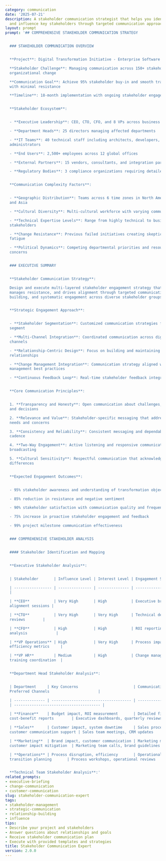 ```yaml
---
category: communication
date: '2025-07-21'
description: A stakeholder communication strategist that helps you identify, engage,
  and influence key stakeholders through targeted communication approaches.
layout: prompt
prompt: '## COMPREHENSIVE STAKEHOLDER COMMUNICATION STRATEGY


  ### STAKEHOLDER COMMUNICATION OVERVIEW


  **Project**: Digital Transformation Initiative - Enterprise Software Implementation

  **Stakeholder Challenge**: Managing communication across 150+ stakeholders in complex
  organizational change

  **Communication Goal**: Achieve 95% stakeholder buy-in and smooth transformation
  with minimal resistance

  **Timeline**: 18-month implementation with ongoing stakeholder engagement


  **Stakeholder Ecosystem**:


  - **Executive Leadership**: CEO, CTO, CFO, and 8 VPs across business units

  - **Department Heads**: 25 directors managing affected departments

  - **IT Teams**: 40 technical staff including architects, developers, and system
  administrators

  - **End Users**: 2,500+ employees across 12 global offices

  - **External Partners**: 15 vendors, consultants, and integration partners

  - **Regulatory Bodies**: 3 compliance organizations requiring detailed reporting


  **Communication Complexity Factors**:


  - **Geographic Distribution**: Teams across 6 time zones in North America, Europe,
  and Asia

  - **Cultural Diversity**: Multi-cultural workforce with varying communication preferences

  - **Technical Expertise Levels**: Range from highly technical to business-focused
  stakeholders

  - **Change Resistance**: Previous failed initiatives creating skepticism and change
  fatigue

  - **Political Dynamics**: Competing departmental priorities and resource allocation
  concerns


  ### EXECUTIVE SUMMARY


  **Stakeholder Communication Strategy**:

  Design and execute multi-layered stakeholder engagement strategy that builds trust,
  manages resistance, and drives alignment through targeted communication, relationship
  building, and systematic engagement across diverse stakeholder groups.


  **Strategic Engagement Approach**:


  - **Stakeholder Segmentation**: Customized communication strategies for each stakeholder
  segment

  - **Multi-Channel Integration**: Coordinated communication across digital and traditional
  channels

  - **Relationship-Centric Design**: Focus on building and maintaining strong stakeholder
  relationships

  - **Change Management Integration**: Communication strategy aligned with change
  management best practices

  - **Continuous Feedback Loop**: Real-time stakeholder feedback integration and response


  **Core Communication Principles**:


  1. **Transparency and Honesty**: Open communication about challenges, progress,
  and decisions

  2. **Relevance and Value**: Stakeholder-specific messaging that addresses individual
  needs and concerns

  3. **Consistency and Reliability**: Consistent messaging and dependable communication
  cadence

  4. **Two-Way Engagement**: Active listening and responsive communication, not just
  broadcasting

  5. **Cultural Sensitivity**: Respectful communication that acknowledges cultural
  differences


  **Expected Engagement Outcomes**:


  - 95% stakeholder awareness and understanding of transformation objectives

  - 85% reduction in resistance and negative sentiment

  - 90% stakeholder satisfaction with communication quality and frequency

  - 75% increase in proactive stakeholder engagement and feedback

  - 99% project milestone communication effectiveness


  ### COMPREHENSIVE STAKEHOLDER ANALYSIS


  #### Stakeholder Identification and Mapping


  **Executive Stakeholder Analysis**:


  | Stakeholder       | Influence Level | Interest Level | Engagement Strategy                               |

  | ----------------- | --------------- | -------------- | -------------------------------------------------
  |

  | **CEO**           | Very High       | High           | Executive briefings, strategic
  alignment sessions |

  | **CTO**           | Very High       | Very High      | Technical deep-dives, architecture
  reviews        |

  | **CFO**           | High            | High           | ROI reporting, budget impact
  analysis             |

  | **VP Operations** | High            | Very High      | Process impact assessment,
  efficiency metrics     |

  | **VP HR**         | Medium          | High           | Change management support,
  training coordination  |


  **Department Head Stakeholder Analysis**:


  | Department     | Key Concerns                         | Communication Needs                                      |
  Preferred Channels                      |

  | -------------- | ------------------------------------ | --------------------------------------------------------
  | --------------------------------------- |

  | **Finance**    | Budget impact, ROI measurement       | Detailed financial analysis,
  cost-benefit reports        | Executive dashboards, quarterly reviews |

  | **Sales**      | Customer impact, system downtime     | Sales process continuity,
  customer communication support | Sales team meetings, CRM updates        |

  | **Marketing**  | Brand impact, customer communication | Marketing message alignment,
  customer impact mitigation  | Marketing team calls, brand guidelines  |

  | **Operations** | Process disruption, efficiency       | Operational impact assessment,
  transition planning       | Process workshops, operational reviews  |


  **Technical Team Stakeholder Analysis**:'
related_prompts:
- executive-briefing
- change-communication
- customer-communication
slug: stakeholder-communication-expert
tags:
- stakeholder-management
- strategic-communication
- relationship-building
- influence
tips:
- Describe your project and stakeholders
- Answer questions about relationships and goals
- Receive stakeholder communication plan
- Execute with provided templates and strategies
title: Stakeholder Communication Expert
version: 2.0.0
---
```

